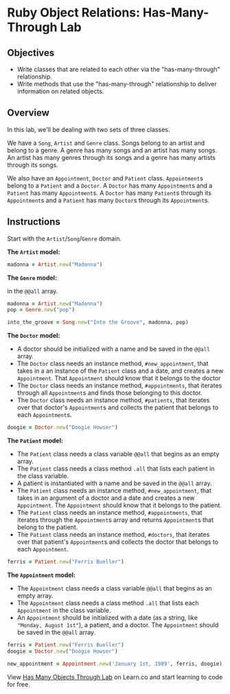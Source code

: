 # Ruby Object Relations: Has-Many-Through Lab

## Objectives

- Write classes that are related to each other via the "has-many-through"
  relationship.
- Write methods that use the "has-many-through" relationship to deliver
  information on related objects.

## Overview

In this lab, we'll be dealing with two sets of three classes.

We have a `Song`, `Artist` and `Genre` class. Songs belong to an artist and
belong to a genre. A genre has many songs and an artist has many songs. An
artist has many genres through its songs and a genre has many artists through
its songs.

We also have an `Appointment`, `Doctor` and `Patient` class. `Appointment`s
belong to a `Patient` and a `Doctor`. A `Doctor` has many `Appointment`s and a
`Patient` has many `Appointment`s. A `Doctor` has many `Patient`s through its
`Appointment`s and a `Patient` has many `Doctor`s through its `Appointment`s.

## Instructions

Start with the `Artist`/`Song`/`Genre` domain.

**The `Artist` model:**

<!-- - The `Artist` class needs a class variable `@@all` that begins as an empty array -->
<!-- - The `Artist` class needs a class method `.all` that lists each artist in the -->
  <!-- class variable -->
<!-- - An artist is initialized with a name and is saved in the `@@all` array. -->
<!-- - The `Artist` class needs an instance method, `#new_song`, that takes in an -->
  <!-- argument of a name and genre creates a new song. That song should know that it -->
  <!-- belongs to the artist. -->
<!-- - The `Artist` class needs an instance method, `#songs`, that iterates through all -->
  <!-- songs and finds the songs that belong to that artist. Try using `select` to -->
  <!-- achieve this. -->
<!-- - The `Artist` class needs an instance method, `#genres` that iterates over that
  artist's songs and collects the genre of each song. -->

```ruby
madonna = Artist.new("Madonna")
```

**The `Genre` model:**

<!-- - The `Genre` class needs a class variable `@@all` that begins as an empty array. -->
<!-- - The `Genre` class needs a class method `.all` that lists each genre in the class -->
  <!-- variable. -->
<!-- - A genre should be initialized with a name and be saved in the `@@all` array. -->
<!-- - The `Genre` class needs an instance method, `#songs`, that iterates through all -->
  <!-- songs and finds the songs that belong to that genre. -->
<!-- - The `Genre` class needs an instance method, `#artists`, that iterates over the
  genre's collection of songs and collects the artist that owns each song. -->
<!-- 
Now let's move on to our `Doctor`/`Appointment`/`Patient` domain model.

```ruby
pop = Genre.new("pop")
```

**The `Song` model:** -->

<!-- - The `Song` class needs a class variable `@@all` that begins as an empty array. -->
<!-- - The `Song` class needs a class method `.all` that lists each song in the class -->
  <!-- variable. -->
<!-- - A song should be initialized with a name, an artist, and a genre, and be saved -->
  in the `@@all` array.

```ruby
madonna = Artist.new("Madonna")
pop = Genre.new("pop")

into_the_groove = Song.new("Into the Groove", madonna, pop)
```

**The `Doctor` model:**
<!-- 
- The `Doctor` class needs a class variable `@@all` that begins as an empty array.
- The `Doctor` class needs a class method `.all` that lists each doctor in the
  class variable. -->
- A doctor should be initialized with a name and be saved in the `@@all` array.
- The `Doctor` class needs an instance method, `#new_appointment`, that takes in a
  an instance of the `Patient` class and a date, and creates a new `Appointment`. That
  `Appointment` should know that it belongs to the doctor
- The `Doctor` class needs an instance method, `#appointments`, that iterates
  through all `Appointment`s and finds those belonging to this doctor.
- The `Doctor` class needs an instance method, `#patients`, that iterates over
  that doctor's `Appointment`s and collects the patient that belongs to each
  `Appointment`s.

```ruby
doogie = Doctor.new("Doogie Howser")
```

**The `Patient` model:**

- The `Patient` class needs a class variable `@@all` that begins as an empty array.
- The `Patient` class needs a class method `.all` that lists each patient in the
  class variable.
- A patient is instantiated with a name and be saved in the `@@all` array.
- The `Patient` class needs an instance method, `#new_appointment`, that takes in
  an argument of a doctor and a date and creates a new `Appointment`. The
  `Appointment` should know that it belongs to the patient.
- The `Patient` class needs an instance method, `#appointments`, that iterates
  through the `Appointment`s array and returns `Appointment`s that belong to the
  patient.
- The `Patient` class needs an instance method, `#doctors`, that iterates over
  that patient's `Appointment`s and collects the doctor that belongs to each
  `Appointment`.

```ruby
ferris = Patient.new("Ferris Bueller")
```

**The `Appointment` model:**

- The `Appointment` class needs a class variable `@@all` that begins as an empty array.
- The `Appointment` class needs a class method `.all` that lists each `Appointment`
  in the class variable.
- An `Appointment` should be initialized with a date (as a string, like `"Monday, August 1st"`), a patient, and a doctor. The `Appointment` should be saved in the
  `@@all` array.

```ruby
ferris = Patient.new("Ferris Bueller")
doogie = Doctor.new("Doogie Howser")

new_appointment = Appointment.new('January 1st, 1989', ferris, doogie)
```

<p class='util--hide'>View <a href='https://learn.co/lessons/ruby-objects-has-many-through-lab'>Has Many Objects Through Lab</a> on Learn.co and start learning to code for free.</p>
